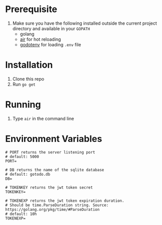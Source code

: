 # Prerequisite

1. Make sure you have the following installed outside the current project directory and available in your `GOPATH`
    - golang
    - [air](https://github.com/cosmtrek/air) for hot reloading
    - [godotenv](https://github.com/joho/godotenv) for loading `.env` file

# Installation

1. Clone this repo
2. Run `go get` 

# Running

1. Type `air` in the command line

# Environment Variables

```shell
# PORT returns the server listening port
# default: 5000
PORT=

# DB returns the name of the sqlite database
# default: gotodo.db
DB=

# TOKENKEY returns the jwt token secret
TOKENKEY=

# TOKENEXP returns the jwt token expiration duration.
# Should be time.ParseDuration string. Source: https://golang.org/pkg/time/#ParseDuration
# default: 10h
TOKENEXP=
```
